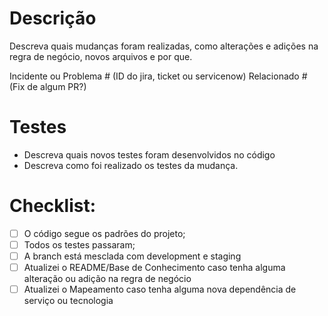 # Descrição

Descreva quais mudanças foram realizadas, como alterações e adições na regra de negócio, novos arquivos e por que.

Incidente ou Problema # (ID do jira, ticket ou servicenow)
Relacionado # (Fix de algum PR?)

# Testes

- Descreva quais novos testes foram desenvolvidos no código
- Descreva como foi realizado os testes da mudança.

# Checklist:

- [ ] O código segue os padrões do projeto;
- [ ] Todos os testes passaram;
- [ ] A branch está mesclada com development e staging
- [ ] Atualizei o README/Base de Conhecimento caso tenha alguma alteração ou adição na regra de negócio
- [ ] Atualizei o Mapeamento caso tenha alguma nova dependência de serviço ou tecnologia
